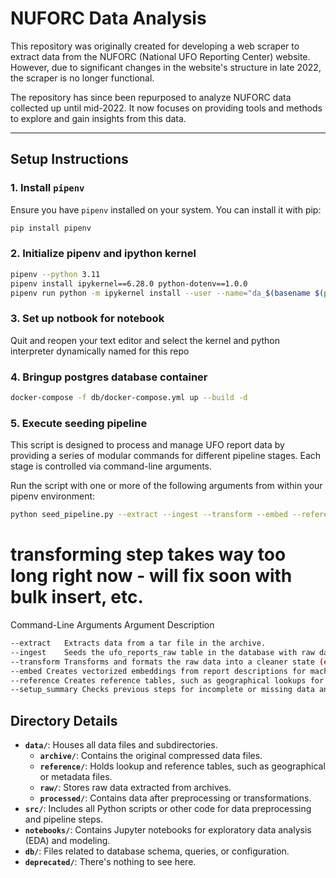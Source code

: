 # NUFORC Data Analysis

This repository was originally created for developing a web scraper to extract data from the NUFORC (National UFO Reporting Center) website. However, due to significant changes in the website's structure in late 2022, the scraper is no longer functional. 

The repository has since been repurposed to analyze NUFORC data collected up until mid-2022. It now focuses on providing tools and methods to explore and gain insights from this data.

---

## Setup Instructions

### 1. Install `pipenv`
Ensure you have `pipenv` installed on your system. You can install it with pip:

```bash
pip install pipenv
```

### 2. Initialize pipenv and ipython kernel

```bash
pipenv --python 3.11
pipenv install ipykernel==6.28.0 python-dotenv==1.0.0
pipenv run python -m ipykernel install --user --name="da_$(basename $(pwd))" --display-name="da_$(basename $(pwd))"
```

### 3. Set up notbook for notebook

Quit and reopen your text editor and select the kernel and python interpreter dynamically named for this repo

### 4. Bringup postgres database container

```bash
docker-compose -f db/docker-compose.yml up --build -d
```

### 5. Execute seeding pipeline


This script is designed to process and manage UFO report data by providing a series of modular commands for different pipeline stages. Each stage is controlled via command-line arguments.


Run the script with one or more of the following arguments from within your pipenv environment:

```bash
python seed_pipeline.py --extract --ingest --transform --embed --reference
```

# transforming step takes **way too long** right now - will fix soon with bulk insert, etc.

Command-Line Arguments
Argument	Description
```bash
--extract	Extracts data from a tar file in the archive.
--ingest	Seeds the ufo_reports_raw table in the database with raw data from the archive.
--transform	Transforms and formats the raw data into a cleaner state (e.g., for analysis or reporting).
--embed	Creates vectorized embeddings from report descriptions for machine learning or analytics tasks.
--reference	Creates reference tables, such as geographical lookups for enhanced data enrichment.
--setup_summary	Checks previous steps for incomplete or missing data and provides a summary of the pipeline.
```

## Directory Details

- **`data/`**: Houses all data files and subdirectories.
  - **`archive/`**: Contains the original compressed data files.
  - **`reference/`**: Holds lookup and reference tables, such as geographical or metadata files.
  - **`raw/`**: Stores raw data extracted from archives.
  - **`processed/`**: Contains data after preprocessing or transformations.
- **`src/`**: Includes all Python scripts or other code for data preprocessing and pipeline steps.
- **`notebooks/`**: Contains Jupyter notebooks for exploratory data analysis (EDA) and modeling.
- **`db/`**: Files related to database schema, queries, or configuration.
- **`deprecated/`**: There's nothing to see here.
